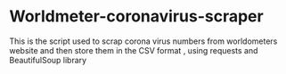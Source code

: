 # Worldmeter-coronavirus-scraper
This is the script used to scrap corona virus numbers from worldometers website and then store them in the CSV format , using requests and BeautifulSoup library 
